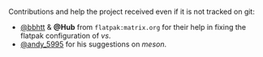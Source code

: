 Contributions and help the project received even if it is not tracked on git:

- [@bbhtt](https://github.com/bbhtt) & **@Hub** from `flatpak:matrix.org` for their help in fixing the flatpak configuration of _vs_.
- [@andy_5995](https://github.com/andy5995) for his suggestions on _meson_.
